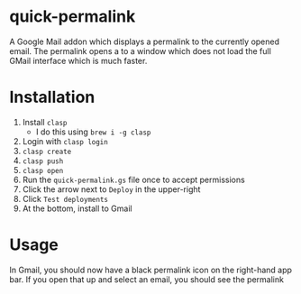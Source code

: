 # quick-permalink

A Google Mail addon which displays a permalink to the currently opened email. The permalink opens a to a window which
does not load the full GMail interface which is much faster.

# Installation

1. Install `clasp`
    - I do this using `brew i -g clasp`
2. Login with `clasp login`
3. `clasp create`
4. `clasp push`
5. `clasp open`
6. Run the `quick-permalink.gs` file once to accept permissions
7. Click the arrow next to `Deploy` in the upper-right
8. Click `Test deployments`
9. At the bottom, install to Gmail

# Usage

In Gmail, you should now have a black permalink icon on the right-hand app bar. If you open that up and select an email,
you should see the permalink
 